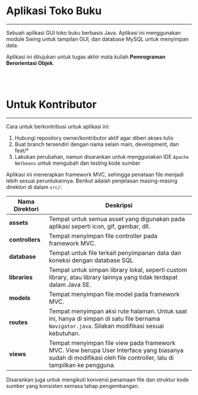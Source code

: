 # Aplikasi Toko Buku
---

Sebuah aplikasi GUI toko buku berbasis Java. Aplikasi ini menggunakan module Swing untuk tampilan GUI, dan database MySQL untuk menyimpan data.

Aplikasi ini ditujukan untuk tugas akhir mata kuliah **Pemrograman Berorientasi Objek**.

<br><br>

# Untuk Kontributor
---

Cara untuk berkontribusi untuk aplikasi ini:

1. Hubungi repository owner/kontributor aktif agar diberi akses tulis
2. Buat branch tersendiri dengan nama selain main, development, dan feat/*
3. Lakukan perubahan, namun disarankan untuk menggunakan IDE `Apache Netbeans` untuk mengubah dan testing kode sumber

Aplikasi ini menerapkan framework MVC, sehingga penataan file menjadi lebih sesuai peruntukannya. Berikut adalah penjelasan masing-masing direktori di dalam `src/`:

|Nama Direktori|Deskripsi|
|-|-|
|**assets**|Tempat untuk semua asset yang digunakan pada aplikasi seperti icon, gif, gambar, dll.|
|**controllers**|Tempat menyimpan file controller pada framework MVC.|
|**database**|Tempat untuk file terkait penyimpanan data dan koneksi dengan database SQL|
|**libraries**|Tempat untuk simpan library lokal, seperti custom library, atau library lainnya yang tidak terdapat dalam Java SE.|
|**models**|Tempat menyimpan file model pada framework MVC.|
|**routes**|Tempat menyimpan aksi rute halaman. Untuk saat ini, hanya di simpan di satu file bernama `Navigator.java`. Silakan modifikasi sesuai kebutuhan.|
|**views**|Tempat menyimpan file view pada framework MVC. View berupa User Interface yang biasanya sudah di modifikasi oleh file controller, lalu di tampilkan ke pengguna.|

Disarankan juga untuk mengikuti konvensi penamaan file dan struktur kode sumber yang konsisten semasa tahap pengembangan.
